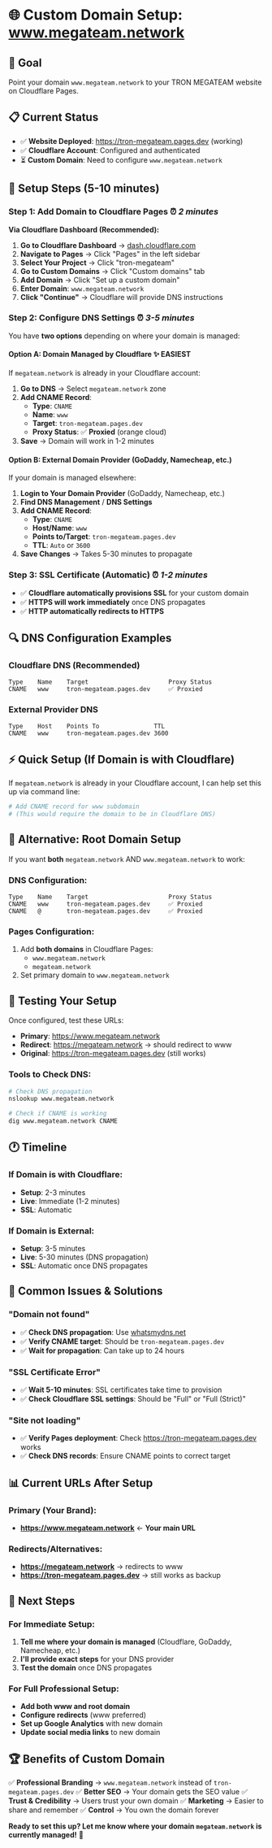 # 🌐 Custom Domain Setup: www.megateam.network

## 🎯 **Goal**
Point your domain `www.megateam.network` to your TRON MEGATEAM website on Cloudflare Pages.

## 📋 **Current Status**
- ✅ **Website Deployed**: https://tron-megateam.pages.dev (working)
- ✅ **Cloudflare Account**: Configured and authenticated
- ⏳ **Custom Domain**: Need to configure `www.megateam.network`

## 🚀 **Setup Steps (5-10 minutes)**

### **Step 1: Add Domain to Cloudflare Pages** ⏰ *2 minutes*

**Via Cloudflare Dashboard (Recommended):**
1. **Go to Cloudflare Dashboard** → [dash.cloudflare.com](https://dash.cloudflare.com)
2. **Navigate to Pages** → Click "Pages" in the left sidebar
3. **Select Your Project** → Click "tron-megateam"
4. **Go to Custom Domains** → Click "Custom domains" tab
5. **Add Domain** → Click "Set up a custom domain"
6. **Enter Domain**: `www.megateam.network`
7. **Click "Continue"** → Cloudflare will provide DNS instructions

### **Step 2: Configure DNS Settings** ⏰ *3-5 minutes*

You have **two options** depending on where your domain is managed:

#### **Option A: Domain Managed by Cloudflare** ✨ **EASIEST**
If `megateam.network` is already in your Cloudflare account:
1. **Go to DNS** → Select `megateam.network` zone
2. **Add CNAME Record**:
   - **Type**: `CNAME`
   - **Name**: `www`
   - **Target**: `tron-megateam.pages.dev`
   - **Proxy Status**: ✅ **Proxied** (orange cloud)
3. **Save** → Domain will work in 1-2 minutes

#### **Option B: External Domain Provider** (GoDaddy, Namecheap, etc.)
If your domain is managed elsewhere:
1. **Login to Your Domain Provider** (GoDaddy, Namecheap, etc.)
2. **Find DNS Management** / **DNS Settings**
3. **Add CNAME Record**:
   - **Type**: `CNAME`
   - **Host/Name**: `www`
   - **Points to/Target**: `tron-megateam.pages.dev`
   - **TTL**: `Auto` or `3600`
4. **Save Changes** → Takes 5-30 minutes to propagate

### **Step 3: SSL Certificate (Automatic)** ⏰ *1-2 minutes*
- ✅ **Cloudflare automatically provisions SSL** for your custom domain
- ✅ **HTTPS will work immediately** once DNS propagates
- ✅ **HTTP automatically redirects to HTTPS**

## 🔍 **DNS Configuration Examples**

### **Cloudflare DNS (Recommended)**
```
Type    Name    Target                      Proxy Status
CNAME   www     tron-megateam.pages.dev     ✅ Proxied
```

### **External Provider DNS**
```
Type    Host    Points To               TTL
CNAME   www     tron-megateam.pages.dev 3600
```

## ⚡ **Quick Setup (If Domain is with Cloudflare)**

If `megateam.network` is already in your Cloudflare account, I can help set this up via command line:

```bash
# Add CNAME record for www subdomain
# (This would require the domain to be in Cloudflare DNS)
```

## 🔄 **Alternative: Root Domain Setup**

If you want **both** `megateam.network` AND `www.megateam.network` to work:

### **DNS Configuration:**
```
Type    Name    Target                      Proxy Status
CNAME   www     tron-megateam.pages.dev     ✅ Proxied  
CNAME   @       tron-megateam.pages.dev     ✅ Proxied
```

### **Pages Configuration:**
1. Add **both domains** in Cloudflare Pages:
   - `www.megateam.network` 
   - `megateam.network`
2. Set primary domain to `www.megateam.network`

## 🧪 **Testing Your Setup**

Once configured, test these URLs:
- **Primary**: https://www.megateam.network
- **Redirect**: https://megateam.network → should redirect to www
- **Original**: https://tron-megateam.pages.dev (still works)

### **Tools to Check DNS:**
```bash
# Check DNS propagation
nslookup www.megateam.network

# Check if CNAME is working  
dig www.megateam.network CNAME
```

## 🕐 **Timeline**

### **If Domain is with Cloudflare:**
- **Setup**: 2-3 minutes
- **Live**: Immediate (1-2 minutes)
- **SSL**: Automatic

### **If Domain is External:**
- **Setup**: 3-5 minutes  
- **Live**: 5-30 minutes (DNS propagation)
- **SSL**: Automatic once DNS propagates

## 🚨 **Common Issues & Solutions**

### **"Domain not found"**
- ✅ **Check DNS propagation**: Use [whatsmydns.net](https://whatsmydns.net)
- ✅ **Verify CNAME target**: Should be `tron-megateam.pages.dev`
- ✅ **Wait for propagation**: Can take up to 24 hours

### **"SSL Certificate Error"**
- ✅ **Wait 5-10 minutes**: SSL certificates take time to provision
- ✅ **Check Cloudflare SSL settings**: Should be "Full" or "Full (Strict)"

### **"Site not loading"**
- ✅ **Verify Pages deployment**: Check https://tron-megateam.pages.dev works
- ✅ **Check DNS records**: Ensure CNAME points to correct target

## 📊 **Current URLs After Setup**

### **Primary (Your Brand):**
- **https://www.megateam.network** ← **Your main URL**

### **Redirects/Alternatives:**
- **https://megateam.network** → redirects to www
- **https://tron-megateam.pages.dev** → still works as backup

## 🎯 **Next Steps**

### **For Immediate Setup:**
1. **Tell me where your domain is managed** (Cloudflare, GoDaddy, Namecheap, etc.)
2. **I'll provide exact steps** for your DNS provider
3. **Test the domain** once DNS propagates

### **For Full Professional Setup:**
- **Add both www and root domain**
- **Configure redirects** (www preferred)
- **Set up Google Analytics** with new domain
- **Update social media links** to new domain

## 🏆 **Benefits of Custom Domain**

✅ **Professional Branding** → `www.megateam.network` instead of `tron-megateam.pages.dev`
✅ **Better SEO** → Your domain gets the SEO value
✅ **Trust & Credibility** → Users trust your own domain
✅ **Marketing** → Easier to share and remember
✅ **Control** → You own the domain forever

**Ready to set this up? Let me know where your domain `megateam.network` is currently managed!** 🚀